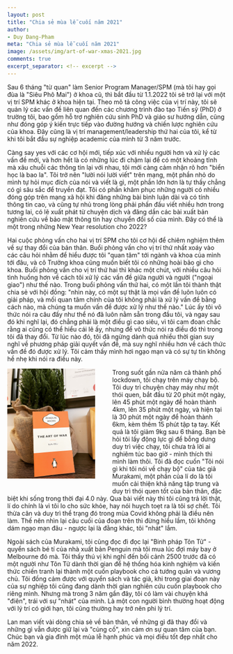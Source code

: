 ```yaml
---
layout: post
title: "Chia sẻ mùa lễ cuối năm 2021"
author:
- Duy Dang-Pham
meta: "Chia sẻ mùa lễ cuối năm 2021"
image: /assets/img/art-of-war-xmas-2021.jpg
comments: true
excerpt_separator: <!-- excerpt -->
---
```

Sau 6 tháng "từ quan" làm Senior Program Manager/SPM (mà tôi hay gọi đùa là "Siêu Phô Mai") ở khoa cũ, thì bắt đầu từ 1.1.2022 tôi sẽ trở lại với một vị trí SPM khác ở khoa hiện tại. Theo mô tả công việc của vị trí này, tôi sẽ quản lý các vấn đề liên quan đến các chương trình đào tạo Tiến sỹ (PhD) ở trường tôi, bao gồm hỗ trợ nghiên cứu sinh PhD và giáo sư hướng dẫn, cũng như đóng góp ý kiến trực tiếp vào đường hướng và chiến lược nghiên cứu của khoa. Đây cũng là vị trí management/leadership thứ hai của tôi, kể từ khi tôi bắt đầu sự nghiệp academic của mình từ 3 năm trước.<!-- excerpt -->

Càng say yes với các cơ hội mới, tiếp xúc với nhiều người hơn và xử lý các vấn đề mới, và hơn hết là có những lúc đi chậm lại để có một khoảng tĩnh mà xâu chuỗi các thông tin lại với nhau, tôi mới càng cảm nhận rõ hơn "biển học là bao la". Tôi trở nên "lười nói lười viết" trên mạng, một phần nhỏ do mình tự hỏi mục đích của nói và viết là gì, một phần lớn hơn là tự thấy chẳng có gì sâu sắc để truyền đạt. Tôi có phần khâm phục những người có nhiều đóng góp trên mạng xã hội khi đăng những bài bình luận dài và có tính thông tin cao, và cũng tự nhủ trong lòng phải phấn đấu viết nhiều hơn trong tương lai, có lẽ xuất phát từ chuyện dịch và đăng dần các bài xuất bản nghiên cứu về bảo mật thông tin hay chuyển đổi số của mình. Đây có thể là một trong những New Year resolution cho 2022?

Hai cuộc phỏng vấn cho hai vị trí SPM cho tôi cơ hội để chiêm nghiệm thêm về sự thay đổi của bản thân. Buổi phỏng vấn cho vị trí thứ nhất xoáy vào các câu hỏi nhằm để hiểu được tôi "quan tâm" tới ngành và khoa của mình tới đâu, và cô Trưởng khoa cũng muốn biết tôi có những hoài bão gì cho khoa. Buổi phỏng vấn cho vị trí thứ hai thì khác một chút, với nhiều câu hỏi tình huống hơn về cách tôi xử lý các vấn đề giữa người và người ("ngoại giao") như thế nào. Trong buổi phỏng vấn thứ hai, có một lần tôi thành thật chia sẻ với hội đồng: "nhìn này, có một sự thật là mọi vấn đề luôn luôn có giải pháp, và mối quan tâm chính của tôi không phải là xử lý vấn đề bằng cách nào, mà chúng ta muốn vấn đề được xử lý như thế nào." Lúc ấy tôi vô thức nói ra câu đấy như thể nó đã luôn nằm sẵn trong đầu tôi, và ngay sau đó khi nghĩ lại, đó chẳng phải là một điều gì cao siêu, vì tôi cam đoan chắc rằng ai cũng có thể hiểu cái lẽ ấy, nhưng để vô thức nói ra điều đó thì trong tôi đã thay đổi. Từ lúc nào đó, tôi đã ngừng dành quá nhiều thời gian suy nghĩ về phương pháp giải quyết vấn đề, mà suy nghĩ nhiều hơn về cách thức vấn đề đó được xử lý. Tôi cảm thấy mình hơi ngạo mạn và có sự tự tin không hề nhẹ khi nói ra điều này.

<img src="/assets/img/art-of-war-xmas-2021.jpg" alt="The Art of War" width="40%" style="float: left; margin-right:40px; margin-bottom:20px;">

Trong suốt gần nửa năm cả thành phố lockdown, tôi chạy trên máy chạy bộ. Tôi duy trì chuyện chạy máy như một thói quen, bắt đầu từ 20 phút một ngày, lên 45 phút một ngày để hoàn thành 4km, lên 35 phút một ngày, và hiện tại là 30 phút một ngày để hoàn thành 6km, kèm thêm 15 phút tập tạ tay. Kết quả là tôi giảm 9kg sau 6 tháng. Bạn bè hỏi tôi lấy động lực gì để bỗng dưng duy trì việc chạy, tôi chưa trả lời ai nghiêm túc bao giờ - mình thích thì mình làm thôi. Tôi đã đọc cuốn "Tôi nói gì khi tôi nói về chạy bộ" của tác giả Murakami, một phần của lí do là tôi muốn cải thiện khả năng tập trung và duy trì thói quen tốt của bản thân, đặc biệt khi sống trong thời đại 4.0 này. Qua bài viết này thì tôi cũng trả lời thật, lí do chính là vì tôi lo cho sức khỏe, hay nói huỵch toẹt ra là tôi sợ chết. Tôi thừa cân và duy trì thể trạng đó trong mùa Covid không phải là điều nên làm. Thế nên nhìn lại câu cuối của đoạn trên thì đừng hiểu lầm, tôi không dám ngạo mạn đâu - ngược lại là đằng khác, tôi "nhát" lắm. 

Ngoài sách của Murakami, tôi cũng đọc đi đọc lại "Binh pháp Tôn Tử" - quyển sách bé tí của nhà xuất bản Penguin mà tôi mua lúc đợi máy bay ở Melbourne đó mà. Tôi thấy thú vị khi nghĩ đến bối cảnh 2500 trước đã có một người như Tôn Tử dành thời gian để hệ thống hóa kinh nghiệm và kiến thức chiến tranh lại thành một cuốn playbook cho cả tướng quân và vương chủ. Tôi đồng cảm được với quyển sách và tác giả, khi trong giai đoạn này của sự nghiệp tôi cũng đang dành thời gian nghiên cứu cuốn playbook cho riêng mình. Nhưng mà trong 3 năm gần đây, tôi có làm vài chuyện khá "điên", trái với sự "nhát" của mình. Là một con người bình thường hoạt động với lý trí có giới hạn, tôi cũng thường hay trở nên phi lý trí.

Lan man viết vài dòng chia sẻ về bản thân, về những gì đã thay đổi và những gì vẫn được giữ lại và "củng cố", xin cảm ơn sự quan tâm của bạn. Chúc bạn và gia đình một mùa lễ hạnh phúc và mọi điều tốt đẹp nhất cho năm 2022.